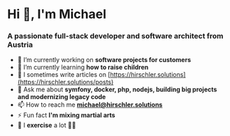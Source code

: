 <h1>Hi 👋, I'm Michael</h1>
<h3>A passionate full-stack developer and software architect from Austria</h3>

- 🔭 I’m currently working on **software projects for customers**
- 🌱 I’m currently learning **how to raise children**
- 📝 I sometimes write articles on [https://hirschler.solutions](https://hirschler.solutions/posts)
- 💬 Ask me about **symfony, docker, php, nodejs, building big projects and modernizing legacy code**
- 📫 How to reach me **michael@hirschler.solutions**
- ⚡ Fun fact **I'm mixing martial arts**
- 🏃 I **exercise** a lot 🏋️‍♂️
